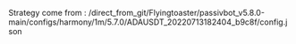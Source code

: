 Strategy come from : /direct_from_git/Flyingtoaster/passivbot_v5.8.0-main/configs/harmony/1m/5.7.0/ADAUSDT_20220713182404_b9c8f/config.json